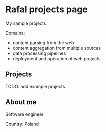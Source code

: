 # Rafal projects page

My sample projects

Domains:
 * content parsing from the web
 * content aggregation from multiple sources
 * data processing pipelines
 * deployment and operation of web projects

## Projects

TODO: add example projects


## About me

Software engineer

Country: Poland



